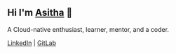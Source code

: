 ## Hi I'm [Asitha](https://asitha.github.io) 👋

A Cloud-native enthusiast, learner, mentor, and a coder.

[LinkedIn](https://www.linkedin.com/in/asithan)  |  [GitLab](https://gitlab.com/asithan)
